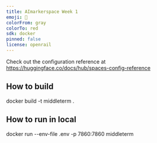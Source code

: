 ```yaml
---
title: AImarkerspace Week 1
emoji: 🏢
colorFrom: gray
colorTo: red
sdk: docker
pinned: false
license: openrail
---
```


Check out the configuration reference at https://huggingface.co/docs/hub/spaces-config-reference

## How to build
docker build -t middleterm .

## How to run in local
docker run --env-file .env -p 7860:7860 middleterm

